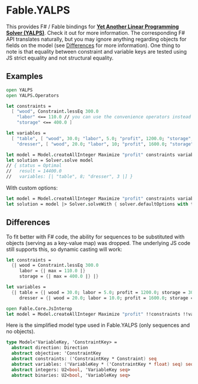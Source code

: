 # Fable.YALPS
This provides F# / Fable bindings for [**Yet Another Linear Programming Solver (YALPS)**](https://github.com/Ivordir/YALPS). Check it out for more information. The corresponding F# API translates naturally, but you may ignore anything regarding objects for fields on the model (see [Differences](#Differences) for more information). One thing to note is that equality between constraint and variable keys are tested using JS strict equality and not structural equality.

## Examples
```fsharp
open YALPS
open YALPS.Operators

let constraints =
  [ "wood", Constraint.lessEq 300.0
    "labor" <== 110.0 // you can use the convenience operators instead
    "storage" <== 400.0 ]

let variables =
  [ "table", [ "wood", 30.0; "labor", 5.0; "profit", 1200.0; "storage", 30.0 ]
    "dresser", [ "wood", 20.0; "labor", 10; "profit", 1600.0; "storage", 50.0 ] ]

let model = Model.createAllInteger Maximize "profit" constraints variables
let solution = Solver.solve model
// { status = Optimal
//   result = 14400.0
//   variables: [| "table", 8; "dresser", 3 |] }
```

With custom options:
```fsharp
let model = Model.createAllInteger Maximize "profit" constraints variables
let solution = model |> Solver.solveWith { solver.defaultOptions with timeout = 100.0 }
```

## Differences
To fit better with F# code, the ability for sequences to be substituted with objects (serving as a key-value map) was dropped. The underlying JS code still supports this, so dynamic casting will work:
```fsharp
let constraints =
  {| wood = Constraint.lessEq 300.0
     labor = {| max = 110.0 |}
     storage = {| max = 400.0 |} |}

let variables =
  {| table = {| wood = 30.0; labor = 5.0; profit = 1200.0; storage = 30.0 |}
     dresser = {| wood = 20.0; labor = 10.0; profit = 1600.0; storage = 50.0 |} |}

open Fable.Core.JsInterop
let model = Model.createAllInteger Maximize "profit" !!constraints !!variables
```

Here is the simplified model type used in Fable.YALPS (only sequences and no objects).
```fsharp
type Model<'VariableKey, 'ConstraintKey> =
  abstract direction: Direction
  abstract objective: 'ConstraintKey
  abstract constraints: ('ConstraintKey * Constraint) seq
  abstract variables: ('VariableKey * ('ConstraintKey * float) seq) seq
  abstract integers: U2<bool, 'VariableKey seq>
  abstract binaries: U2<bool, 'VariableKey seq>
```
